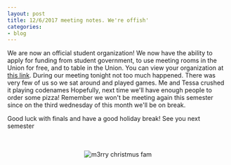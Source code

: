 ```yaml
---
layout: post
title: 12/6/2017 meeting notes. We're offish'
categories:
- blog
---
```


We are now an official student organization! We now have the ability to apply for funding from student government, to use meeting rooms in the Union for free, and to table in the Union. You can view your organization at [this link](https://cgi.access.uni.edu/cgi-bin/student_orgs/student_orgs.cgi?oid=9460). During our meeting tonight not too much happened. There was very few of us so we sat around and played games. 
Me and Tessa crushed it playing codenames Hopefully, next time we'll have enough people to order some pizza! Remember we won't be meeting again this semester since on the third wednesday of this month we'll be on break.

Good luck with finals and have a good holiday break! See you next semester

<p align="center">
  <br><br>
  <img alt="m3rry christmus fam" src="https://media.giphy.com/media/tPL8YEDs7MwGA/giphy.gif">
